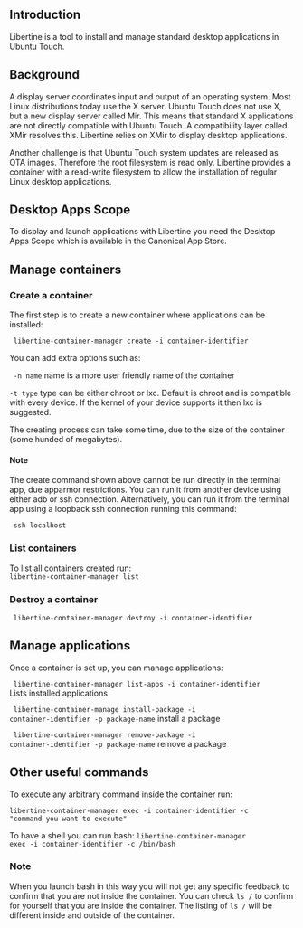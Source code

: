 ## Introduction

Libertine is a tool to install and manage standard desktop applications in Ubuntu Touch.

## Background 

A display server coordinates input and output of an operating system. Most Linux distributions today use the X server. Ubuntu Touch does not use X, but  a new display server called Mir. This means that standard X applications are not directly compatible with Ubuntu Touch. A compatibility layer called XMir resolves this. Libertine relies on XMir to display desktop applications. 

Another challenge is that Ubuntu Touch system updates are released as OTA images. Therefore the root filesystem is read only. Libertine provides a container with a read-write filesystem to allow the installation of regular Linux desktop applications.

## Desktop Apps Scope

To display and launch applications with Libertine you need the Desktop Apps Scope which is available in the Canonical App Store.

## Manage containers

### Create a container

The first step is to create a new container where applications can be installed:

<code> libertine-container-manager create -i container-identifier </code>

You can add extra options such as:

<code> -n name</code> name is a more user friendly name of the container

<code>-t type</code> type can be either chroot or lxc. Default is chroot and is compatible with every device. If the kernel of your device supports it then lxc is suggested.

The creating process can take some time, due to the size of the container (some hunded of megabytes).

#### Note

The create command shown above cannot be run directly in the terminal app, due apparmor restrictions. You can run it from another device using either adb or ssh connection. Alternatively, you can run it from the terminal app using a loopback ssh connection running this command:

<code> ssh localhost </code>

### List containers
To list all containers created run:
<code> libertine-container-manager list </code>

### Destroy a container
<code> libertine-container-manager destroy -i container-identifier </code>

## Manage applications

Once a container is set up, you can manage applications:

<code> libertine-container-manager list-apps -i container-identifier </code>Lists installed applications

<code> libertine-container-manage install-package -i container-identifier -p package-name</code> install a package

<code> libertine-container-manager remove-package -i container-identifier -p package-name</code> remove a package

## Other useful commands

To execute any arbitrary command inside the container run:

<code>libertine-container-manager exec -i container-identifier -c "command you want to execute" </code>

To have a shell you can run bash: 
<code>libertine-container-manager exec -i container-identifier -c /bin/bash </code>

### Note
When you launch bash in this way you will not get any specific feedback to confirm that you are not inside the container. You can check `ls /` to confirm for yourself that you are inside the container. The listing of `ls /` will be different inside and outside of the container.